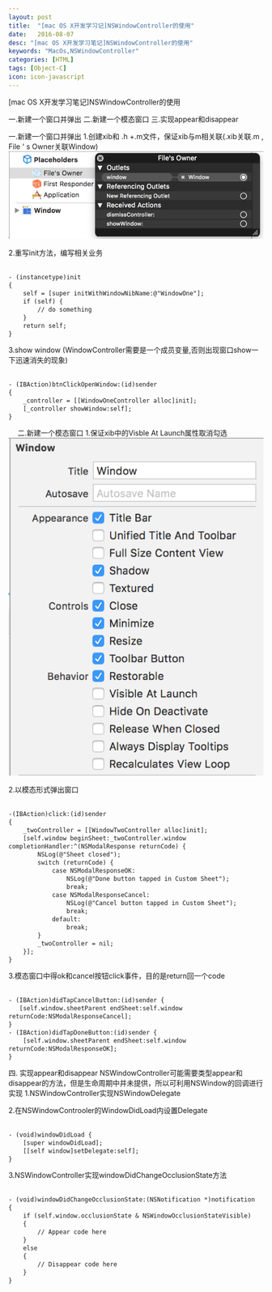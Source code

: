 ```yaml
---
layout: post
title:  "[mac OS X开发学习记]NSWindowController的使用"
date:   2016-08-07
desc: "[mac OS X开发学习笔记]NSWindowController的使用"
keywords: "MacOs,NSWindowController"
categories: [HTML]
tags: [Object-C]
icon: icon-javascript
---
```


[mac OS X开发学习笔记]NSWindowController的使用

一.新建一个窗口并弹出
二.新建一个模态窗口
三.实现appear和disappear

一.新建一个窗口并弹出
1.创建xib和 .h +.m文件，保证xib与m相关联(.xib关联.m , File ' s Owner关联Window)
 ![img1](/Resource/imgs/post_2/1.png)
 

2.重写init方法，编写相关业务<br />
<pre><code>
- (instancetype)init
{
    self = [super initWithWindowNibName:@"WindowOne"];
    if (self) {
        // do something
    }
    return self;
}
</code></pre>

3.show window (WindowController需要是一个成员变量,否则出现窗口show一下迅速消失的现象)<br />
<pre><code>
- (IBAction)btnClickOpenWindow:(id)sender 
{
    _controller = [[WindowOneController alloc]init];
    [_controller showWindow:self];
}
</code></pre>
 
二.新建一个模态窗口
1.保证xib中的Visble At Launch属性取消勾选
![img1](/Resource/imgs/post_2/2.png)

2.以模态形式弹出窗口
<pre><code>
-(IBAction)click:(id)sender
{
	_twoController = [[WindowTwoController alloc]init];
	[self.window beginSheet:_twoController.window  completionHandler:^(NSModalResponse returnCode) {
        NSLog(@"Sheet closed");
        switch (returnCode) {
            case NSModalResponseOK:
                NSLog(@"Done button tapped in Custom Sheet");
                break;
            case NSModalResponseCancel:
                NSLog(@"Cancel button tapped in Custom Sheet");
                break;
            default:
                break;
        }
        _twoController = nil;
    }];
}
</code></pre>


3.模态窗口中得ok和cancel按钮click事件，目的是return回一个code
<pre><code>
- (IBAction)didTapCancelButton:(id)sender {
   [self.window.sheetParent endSheet:self.window returnCode:NSModalResponseCancel];
}
- (IBAction)didTapDoneButton:(id)sender {
    [self.window.sheetParent endSheet:self.window returnCode:NSModalResponseOK];
}
</code></pre>

四. 实现appear和disappear
NSWindowController可能需要类型appear和disappear的方法，但是生命周期中并未提供，所以可利用NSWindow的回调进行实现
1.NSWindowController实现NSWindowDelegate

2.在NSWindowControoler的WindowDidLoad内设置Delegate
<pre><code>
- (void)windowDidLoad {
    [super windowDidLoad];
    [[self window]setDelegate:self];
}
</code></pre>


3.NSWindowController实现windowDidChangeOcclusionState方法
<pre><code>
- (void)windowDidChangeOcclusionState:(NSNotification *)notification
{
    if (self.window.occlusionState & NSWindowOcclusionStateVisible)
    {
        // Appear code here
    }
    else
    {
        // Disappear code here
    }
}
</code></pre>
